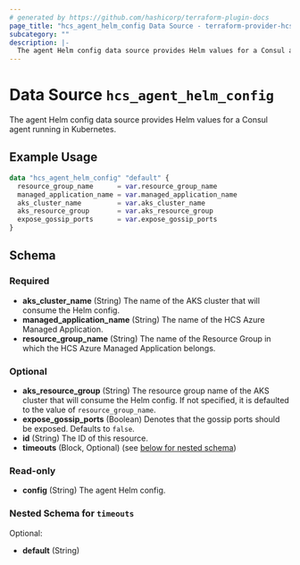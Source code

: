 ```yaml
---
# generated by https://github.com/hashicorp/terraform-plugin-docs
page_title: "hcs_agent_helm_config Data Source - terraform-provider-hcs"
subcategory: ""
description: |-
  The agent Helm config data source provides Helm values for a Consul agent running in Kubernetes.
---
```


# Data Source `hcs_agent_helm_config`

The agent Helm config data source provides Helm values for a Consul agent running in Kubernetes.

## Example Usage

```terraform
data "hcs_agent_helm_config" "default" {
  resource_group_name      = var.resource_group_name
  managed_application_name = var.managed_application_name
  aks_cluster_name         = var.aks_cluster_name
  aks_resource_group       = var.aks_resource_group
  expose_gossip_ports      = var.expose_gossip_ports
}
```

<!-- schema generated by tfplugindocs -->
## Schema

### Required

- **aks_cluster_name** (String) The name of the AKS cluster that will consume the Helm config.
- **managed_application_name** (String) The name of the HCS Azure Managed Application.
- **resource_group_name** (String) The name of the Resource Group in which the HCS Azure Managed Application belongs.

### Optional

- **aks_resource_group** (String) The resource group name of the AKS cluster that will consume the Helm config. If not specified, it is defaulted to the value of `resource_group_name`.
- **expose_gossip_ports** (Boolean) Denotes that the gossip ports should be exposed. Defaults to `false`.
- **id** (String) The ID of this resource.
- **timeouts** (Block, Optional) (see [below for nested schema](#nestedblock--timeouts))

### Read-only

- **config** (String) The agent Helm config.

<a id="nestedblock--timeouts"></a>
### Nested Schema for `timeouts`

Optional:

- **default** (String)


